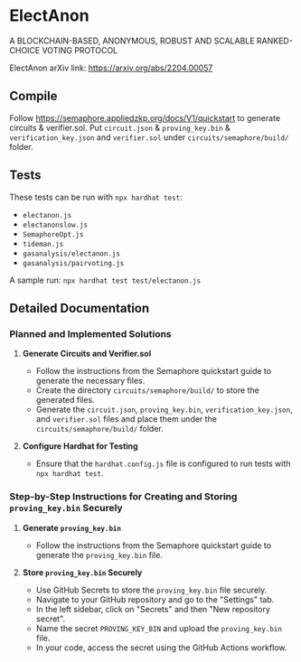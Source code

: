 # ElectAnon

A BLOCKCHAIN-BASED, ANONYMOUS, ROBUST AND SCALABLE RANKED-CHOICE VOTING PROTOCOL

ElectAnon arXiv link: https://arxiv.org/abs/2204.00057

## Compile

Follow https://semaphore.appliedzkp.org/docs/V1/quickstart to generate circuits & verifier.sol. Put `circuit.json` & `proving_key.bin` & `verification_key.json` and `verifier.sol` under `circuits/semaphore/build/` folder.

## Tests

These tests can be run with `npx hardhat test`:

- `electanon.js`
- `electanonslow.js`
- `SemaphoreOpt.js`
- `tideman.js`
- `gasanalysis/electanon.js`
- `gasanalysis/pairvoting.js`

A sample run: `npx hardhat test test/electanon.js`

## Detailed Documentation

### Planned and Implemented Solutions

1. **Generate Circuits and Verifier.sol**
   - Follow the instructions from the Semaphore quickstart guide to generate the necessary files.
   - Create the directory `circuits/semaphore/build/` to store the generated files.
   - Generate the `circuit.json`, `proving_key.bin`, `verification_key.json`, and `verifier.sol` files and place them under the `circuits/semaphore/build/` folder.

2. **Configure Hardhat for Testing**
   - Ensure that the `hardhat.config.js` file is configured to run tests with `npx hardhat test`.

### Step-by-Step Instructions for Creating and Storing `proving_key.bin` Securely

1. **Generate `proving_key.bin`**
   - Follow the instructions from the Semaphore quickstart guide to generate the `proving_key.bin` file.

2. **Store `proving_key.bin` Securely**
   - Use GitHub Secrets to store the `proving_key.bin` file securely.
   - Navigate to your GitHub repository and go to the "Settings" tab.
   - In the left sidebar, click on "Secrets" and then "New repository secret".
   - Name the secret `PROVING_KEY_BIN` and upload the `proving_key.bin` file.
   - In your code, access the secret using the GitHub Actions workflow.
